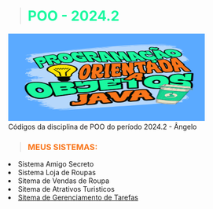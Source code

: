 ># <span style="color: #1AF9A0"> POO - 2024.2 </span>

<div> <img style="width:400px" src="img/poo25.png" alt="#"> </div>
Códigos da disciplina de POO do período 2024.2 - Ângelo

><h3> <span style="color: #F9751A"> MEUS SISTEMAS: </span></h3>

<div>
    <li>
        Sistema Amigo Secreto
    </li>
    <li>
        Sistema Loja de Roupas
    </li>
    <li>
        Sitema de Vendas de Roupa
    </li>
    <li>
        Sitema de Atrativos Turisticos
    </li>
    <li>
        <a href="https://github.com/angeloGame29/poo-2024-2/tree/main/src/main/java/br/ufpb/dcx/angelo/gerenciadorDeTarefas" >Sitema de Gerenciamento de Tarefas</a>
    </li>
</div>


